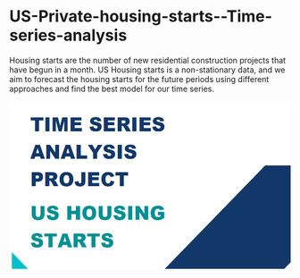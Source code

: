 # US-Private-housing-starts--Time-series-analysis
Housing starts are the number of new residential construction projects that have begun in a month. US Housing starts is a non-stationary data, and we aim to forecast the housing starts for the future periods using different approaches and find the best model for our time series.

<img src="https://github.com/akshaybhatt0095/US-Private-housing-starts--Time-series-analysis/blob/main/title.png" width="1100" height="300">
